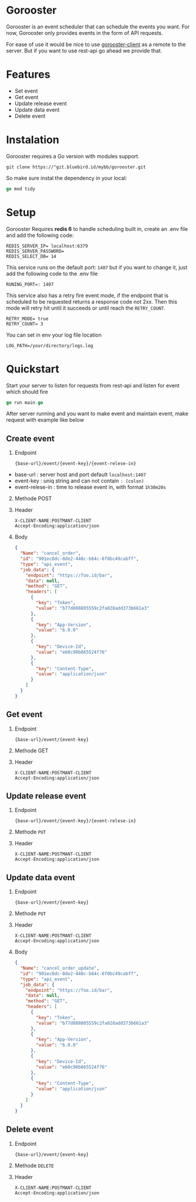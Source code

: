 # Gorooster

Gorooster is an event scheduler that can schedule the events you want.
For now, Gorooster only provides events in the form of API requests.

For ease of use it would be nice to use [gorooster-client](https://"git.bluebird.id/mybb/gorooster.git) as a remote to the server. But if you want to use rest-api go ahead we provide that.

# Features

- Set event
- Get event
- Update release event
- Update data event
- Delete event

# Instalation

Gorooster requires a Go version with modules support.

```git
git clone https://"git.bluebird.id/mybb/gorooster.git
```

So make sure instal the dependency in your local:

```go
go mod tidy
```

# Setup

Gorooster Requires **redis 6** to handle scheduling built in, create an .env file and add the following code:

```env
REDIS_SERVER_IP= localhost:6379
REDIS_SERVER_PASSWORD=
REDIS_SELECT_DB= 14
```

This service runs on the default port: `1407` but if you want to change it, just add the following code to the .env file

```env
RUNING_PORT=: 1407
```

This service also has a retry fire event mode, if the endpoint that is scheduled to be requested returns a response code not 2xx. Then this mode will retry hit until it succeeds or until reach the `RETRY_COUNT`.

```env
RETRY_MODE= true
RETRY_COUNT= 3
```

You can set in env your log file location

```.env
LOG_PATH=/your/directory/logs.log
```

# Quickstart

Start your server to listen for requests from rest-api and listen for event which should fire

```go
go run main.go
```

After server running and you want to make event and maintain event, make request with example like below

## Create event

1. Endpoint
   ```
   {base-url}/event/{event-key}/{event-relese-in}
   ```

- base-url : server host and port default `localhost:1407`
- event-key : uniq string and can not contain `: (colon)`
- event-relese-in : time to release event in, with format `1h30m20s`

2. Methode POST
3. Header

   ```
   X-CLIENT-NAME:POSTMANT-CLIENT
   Accept-Encoding:application/json
   ```

4. Body
   ```json
   {
     "Name": "cancel_order",
     "id": "901ec8dc-8de2-448c-b64c-6f0bc49cabff",
     "type": "api_event",
     "job_data": {
       "endpoint": "https://foo.id/bar",
       "data": null,
       "method": "GET",
       "headers": [
         {
           "key": "Token",
           "value": "b77d808805559c2fa028add373b661a3"
         },
         {
           "key": "App-Version",
           "value": "6.0.0"
         },
         {
           "key": "Device-Id",
           "value": "e60c90b865524f76"
         },
         {
           "key": "Content-Type",
           "value": "application/json"
         }
       ]
     }
   }
   ```

## Get event

1. Endpoint

   ```
   {base-url}/event/{event-key}
   ```

2. Methode GET
3. Header

   ```
   X-CLIENT-NAME:POSTMANT-CLIENT
   Accept-Encoding:application/json
   ```

## Update release event

1. Endpoint

   ```
   {base-url}/event/{event-key}/{event-relese-in}
   ```

2. Methode `PUT`
3. Header

   ```
   X-CLIENT-NAME:POSTMANT-CLIENT
   Accept-Encoding:application/json
   ```

## Update data event

1. Endpoint

   ```
   {base-url}/event/{event-key}
   ```

2. Methode `PUT`
3. Header

   ```
   X-CLIENT-NAME:POSTMANT-CLIENT
   Accept-Encoding:application/json
   ```

4. Body
   ```json
   {
     "Name": "cancel_order_update",
     "id": "901ec8dc-8de2-448c-b64c-6f0bc49cabff",
     "type": "api_event",
     "job_data": {
       "endpoint": "https://foo.id/bar",
       "data": null,
       "method": "GET",
       "headers": [
         {
           "key": "Token",
           "value": "b77d808805559c2fa028add373b661a3"
         },
         {
           "key": "App-Version",
           "value": "6.0.0"
         },
         {
           "key": "Device-Id",
           "value": "e60c90b865524f76"
         },
         {
           "key": "Content-Type",
           "value": "application/json"
         }
       ]
     }
   }
   ```

## Delete event

1. Endpoint
   ```
   {base-url}/event/{event-key}
   ```
2. Methode `DELETE`
3. Header

   ```
   X-CLIENT-NAME:POSTMANT-CLIENT
   Accept-Encoding:application/json
   ```
